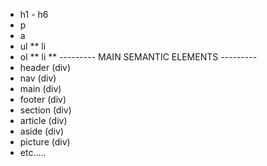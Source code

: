* h1 - h6
* p
* a 
* ul 
** li
* ol
** li
** --------- MAIN SEMANTIC ELEMENTS ---------
* header (div)
* nav (div)
* main (div)
* footer (div)
* section (div)
* article (div)
* aside (div)
* picture (div)
* etc.....
